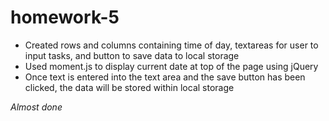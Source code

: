 # homework-5
- Created rows and columns containing time of day, textareas for user to input tasks, and button to save data to local storage
- Used moment.js to display current date at top of the page using jQuery
- Once text is entered into the text area and the save button has been clicked, the data will be stored within local storage

*Almost done*